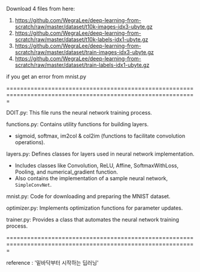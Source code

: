 Download 4 files from here:

1. https://github.com/WegraLee/deep-learning-from-scratch/raw/master/dataset/t10k-images-idx3-ubyte.gz
2. https://github.com/WegraLee/deep-learning-from-scratch/raw/master/dataset/t10k-labels-idx1-ubyte.gz
3. https://github.com/WegraLee/deep-learning-from-scratch/raw/master/dataset/train-images-idx3-ubyte.gz
4. https://github.com/WegraLee/deep-learning-from-scratch/raw/master/dataset/train-labels-idx1-ubyte.gz

if you get an error from mnist.py

=============================================================================================================

DOIT.py: This file runs the neural network training process.

functions.py: Contains utility functions for building layers.
  - sigmoid, softmax, im2col & col2im (functions to facilitate convolution operations).

layers.py: Defines classes for layers used in neural network implementation.
  - Includes classes like Convolution, ReLU, Affine, SoftmaxWithLoss, Pooling, and numerical_gradient function.
  - Also contains the implementation of a sample neural network, `SimpleConvNet`.

mnist.py: Code for downloading and preparing the MNIST dataset.

optimizer.py: Implements optimization functions for parameter updates.

trainer.py: Provides a class that automates the neural network training process.

=============================================================================================================

reference : '밑바닥부터 시작하는 딥러닝'
